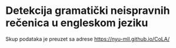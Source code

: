 # Detekcija gramatički neispravnih rečenica u engleskom jeziku
Skup podataka je preuzet sa adrese https://nyu-mll.github.io/CoLA/
